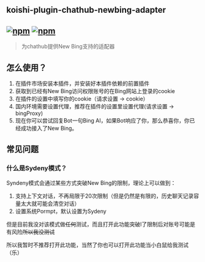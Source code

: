 ## koishi-plugin-chathub-newbing-adapter

## [![npm](https://img.shields.io/npm/v/@dingyi222666/koishi-plugin-chathub-newbing-adapter)](https://www.npmjs.com/package/@dingyi222666/koishi-plugin-chathub-newbing-adapter) [![npm](https://img.shields.io/npm/dt/@dingyi222666/koishi-plugin-chathub-newbing-adapter)](https://www.npmjs.com/package//@dingyi222666/koishi-plugin-chathub-newbing-adapter)

> 为chathub提供New Bing支持的适配器

## 怎么使用？

1. 在插件市场安装本插件，并安装好本插件依赖的前置插件
2. 获取到已经有New Bing访问权限账号的在Bing网站上登录的cookie
3. 在插件的设置中填写你的cookie（请求设置 -> cookie）
4. 国内环境需要设置代理，推荐在插件的设置里设置代理(请求设置 -> bingProxy)
5. 现在你可以尝试回复Bot一句Bing AI，如果Bot响应了你，那么恭喜你，你已经成功接入了New Bing。

## 常见问题

### 什么是Sydeny模式？

Syndeny模式会通过某些方式突破New Bing的限制，理论上可以做到：

1. 支持上下文对话，不再局限于20次限制（但是仍然是有限的，历史聊天记录容量太大就可能会清空对话）
2. 设置系统Pormpt，默认设置为Sydeny

但是目前我没对该模式做~~任何~~测试，而且打开此功能突破l了限制后对账号可能是有风险~~所以我没测试~~

所以我暂时不推荐打开此功能，当然了你也可以打开此功能当小白鼠给我测试（乐）
